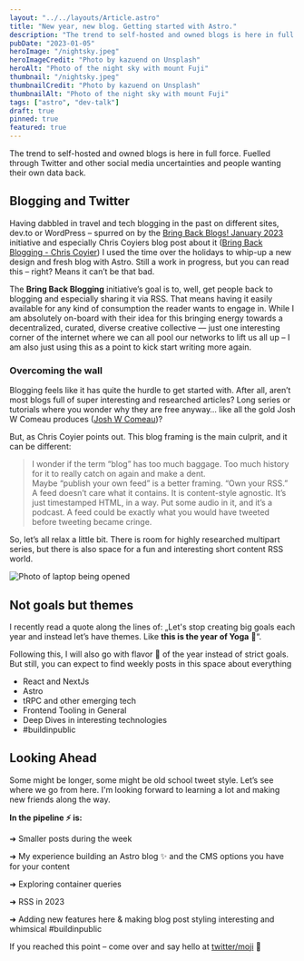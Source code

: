 ```yaml
---
layout: "../../layouts/Article.astro"
title: "New year, new blog. Getting started with Astro."
description: "The trend to self-hosted and owned blogs is here in full force. Fuelled through Twitter and other social media uncertainties and people wanting their own data back."
pubDate: "2023-01-05"
heroImage: "/nightsky.jpeg"
heroImageCredit: "Photo by kazuend on Unsplash"
heroAlt: "Photo of the night sky with mount Fuji"
thumbnail: "/nightsky.jpeg"
thumbnailCredit: "Photo by kazuend on Unsplash"
thumbnailAlt: "Photo of the night sky with mount Fuji"
tags: ["astro", "dev-talk"]
draft: true
pinned: true
featured: true
---
```

The trend to self-hosted and owned blogs is here in full force. Fuelled through Twitter and other social media uncertainties and people wanting their own data back. 

## Blogging and Twitter
Having dabbled in travel and tech blogging in the past on different sites, dev.to or WordPress – spurred on by the [Bring Back Blogs! January 2023](https://bringback.blog/) initiative and especially Chris Coyiers blog post about it ([Bring Back Blogging - Chris Coyier](https://chriscoyier.net/2022/12/26/bring-back-blogging/)) I used the time over the holidays to whip-up a new design and fresh blog with Astro.
Still a work in progress, but you can read this – right? Means it can’t be that bad.

The **Bring Back Blogging** initiative’s goal is to, well, get people back to blogging and especially sharing it via RSS. That means having it easily available for any kind of consumption the reader wants to engage in.
While I am absolutely on-board with their idea for this bringing <span class="text-transparent bg-clip-text bg-gradient-to-r from-pink-300 via-orange-300 to-red-400 font-semibold">energy towards a decentralized, curated, diverse creative collective — just one interesting corner of the internet where we can all pool our networks to lift us all up</span> – I am also just using this as a point to kick start writing more again.

### Overcoming the wall
Blogging feels like it has quite the hurdle to get started with. After all, aren’t most blogs full of super interesting and researched articles? Long series or tutorials where you wonder why they are free anyway… like all the gold Josh W Comeau produces ([Josh W Comeau](https://joshwcomeau.com/))?

But, as Chris Coyier points out. This blog framing is the main culprit, and it can be different:

> I wonder if the term “blog” has too much baggage. Too much history for it to really catch on again and make a dent.   
> Maybe “publish your own feed” is a better framing. “Own your RSS.” A feed doesn’t care what it contains. It is content-style agnostic. It’s just timestamped HTML, in a way. Put some audio in it, and it’s a podcast. A feed could be exactly what you would have tweeted before tweeting became cringe.

So, let’s all relax a little bit. There is room for highly researched multipart series, but there is also space for a fun and interesting short content RSS world.

![Photo of laptop being opened](/laptop_opened.jpg)

## Not goals but themes
I recently read a quote along the lines of: „Let's stop creating big goals each year and instead let’s have themes. Like **this is the year of Yoga** 🧘“.

Following this, I will also go with flavor 🍦 of the year instead of strict goals. But still, you can expect to find weekly posts in this space about everything

* React and NextJs
* Astro
* tRPC and other emerging tech
* Frontend Tooling in General
* Deep Dives in interesting technologies
* <span class="text-transparent bg-clip-text bg-gradient-to-r from-pink-300 via-orange-300 to-red-400 font-semibold">#buildinpublic</span>

## Looking Ahead

Some might be longer, some might be old school tweet style. Let’s see where we go from here. I'm looking forward to learning a lot and making new friends along the way.

**In the pipeline ⚡ is:**

<span class="text-gray-500 mr-3">➜</span> Smaller posts during the week  

<span class="text-gray-500 mr-3">➜</span> My experience building an Astro blog ✨ and the CMS options you have for your content  

<span class="text-gray-500 mr-3">➜</span> Exploring container queries  

<span class="text-gray-500 mr-3">➜</span> RSS in 2023

<span class="text-gray-500 mr-3">➜</span> Adding new features here & making blog post styling interesting and whimsical #buildinpublic

If you reached this point – come over and say hello at [twitter/moji](https://twitter.com/moji) 👋
